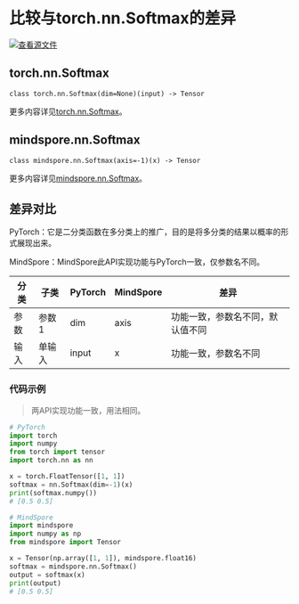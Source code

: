 # 比较与torch.nn.Softmax的差异

[![查看源文件](https://mindspore-website.obs.cn-north-4.myhuaweicloud.com/website-images/r2.1/resource/_static/logo_source.svg)](https://gitee.com/mindspore/docs/blob/r2.1/docs/mindspore/source_zh_cn/note/api_mapping/pytorch_diff/nn_Softmax.md)

## torch.nn.Softmax

```text
class torch.nn.Softmax(dim=None)(input) -> Tensor
```

更多内容详见[torch.nn.Softmax](https://pytorch.org/docs/1.8.1/generated/torch.nn.Softmax.html)。

## mindspore.nn.Softmax

```text
class mindspore.nn.Softmax(axis=-1)(x) -> Tensor
```

更多内容详见[mindspore.nn.Softmax](https://www.mindspore.cn/docs/zh-CN/r2.1/api_python/nn/mindspore.nn.Softmax.html)。

## 差异对比

PyTorch：它是二分类函数在多分类上的推广，目的是将多分类的结果以概率的形式展现出来。

MindSpore：MindSpore此API实现功能与PyTorch一致，仅参数名不同。

| 分类 | 子类  | PyTorch | MindSpore | 差异                  |
| ---- | ----- | ------- | --------- | --------------------- |
| 参数 | 参数1 | dim     | axis      | 功能一致，参数名不同，默认值不同 |
| 输入  | 单输入 | input  | x   | 功能一致，参数名不同 |

### 代码示例

> 两API实现功能一致，用法相同。

```python
# PyTorch
import torch
import numpy
from torch import tensor
import torch.nn as nn

x = torch.FloatTensor([1, 1])
softmax = nn.Softmax(dim=-1)(x)
print(softmax.numpy())
# [0.5 0.5]

# MindSpore
import mindspore
import numpy as np
from mindspore import Tensor

x = Tensor(np.array([1, 1]), mindspore.float16)
softmax = mindspore.nn.Softmax()
output = softmax(x)
print(output)
# [0.5 0.5]
```
